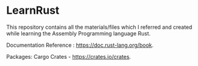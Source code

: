 # LearnRust
This repository contains all the materials/files which I referred and created while learning the Assembly Programming language Rust.

Documentation Reference : https://doc.rust-lang.org/book.

Packages: Cargo Crates - https://crates.io/crates.
